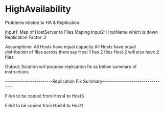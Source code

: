 # HighAvailability
Problems related to HA &amp; Replication

Input1:  Map of HostServer to Files Maping
Input2:  HostName which is down
Replication Factor: 2


Assumptions:
All Hosts have equal capacity
All Hosts have equal distribution of files across them say 
Host 1 has 2 files
Host 2 will also have 2 files

Output:
Solution will propose replication fix as below summary of instructions

------------------------Replication Fix Summary---------------------------------

File4 to be copied from Host4 to Host3

File3 to be copied from Host4 to Host1



